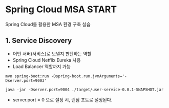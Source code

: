 # Spring Cloud MSA START
Spring Cloud를 활용한 MSA 환경 구축 실습

## 1. Service Discovery
- 어떤 서버(서비스)로 보낼지 판단하는 역할
- Spring Cloud Netflix Eureka 사용
- Load Balancer 역할까지 가능

```shell
mvn spring-boot:run -Dspring-boot.run.jvmArguments='-Dserver.port=9003'

java -jar -Dserver.port=9004 ./target/user-service-0.0.1-SNAPSHOT.jar
```

- server.port = 0 으로 설정 시, 랜덤 포트로 설정된다.